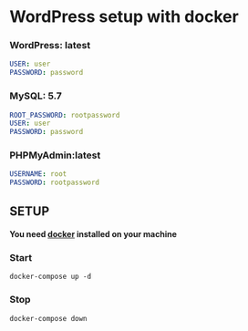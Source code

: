 # WordPress setup with docker

### WordPress: latest

```yml
USER: user
PASSWORD: password
```

### MySQL: 5.7

```yml
ROOT_PASSWORD: rootpassword
USER: user
PASSWORD: password
```

### PHPMyAdmin:latest

```yml
USERNAME: root
PASSWORD: rootpassword 
```

## SETUP

#### You need [docker](https://www.docker.com) installed on your machine

### Start
```shell
docker-compose up -d
```

### Stop
```shell
docker-compose down
```
